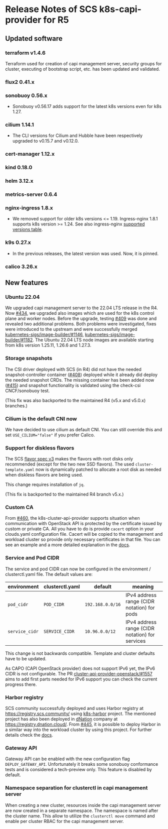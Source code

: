 # Release Notes of SCS k8s-capi-provider for R5

## Updated software

### terraform v1.4.6

Terraform used for creation of capi management server, security groups for cluster,
executing of bootstrap script, etc. has been updated and validated.

### flux2 0.41.x

### sonobuoy 0.56.x

- Sonobuoy v0.56.17 adds support for the latest k8s versions even for k8s 1.27.

### cilium 1.14.1

- The CLI versions for Cilium and Hubble have been respectively upgraded to v0.15.7 and v0.12.0.

### cert-manager 1.12.x

### kind 0.18.0

### helm 3.12.x

### metrics-server 0.6.4

### nginx-ingress 1.8.x

- We removed support for older k8s versions <= 1.19. Ingress-nginx 1.8.1 supports k8s version >= 1.24.
  See also
  ingress-nginx [supported versions table](https://github.com/kubernetes/ingress-nginx#supported-versions-table).

### k9s 0.27.x

- In the previous releases, the latest version was used. Now, it is pinned.

### calico 3.26.x

## New features

### Ubuntu 22.04

We upgraded capi management server to the 22.04 LTS release in the R4.
Now [#434](https://github.com/SovereignCloudStack/k8s-cluster-api-provider/pull/434),
we upgraded also images which are used for the k8s control plane and worker nodes.
Before the upgrade, testing [#409](https://github.com/SovereignCloudStack/k8s-cluster-api-provider/issues/409)
was done and revealed two additional problems.
Both problems were investigated, fixes were introduced to the upstream
and were successfully
merged [kubernetes-sigs/image-builder/#1146](https://github.com/kubernetes-sigs/image-builder/pull/1146),
[kubernetes-sigs/image-builder/#1182](https://github.com/kubernetes-sigs/image-builder/pull/1182).
The Ubuntu 22.04 LTS node images are available starting from k8s version 1.25.11, 1.26.6 and 1.27.3.

### Storage snapshots

The CSI driver deployed with SCS (in R4) did not have the needed snapshot-controller
container ([#408](https://github.com/SovereignCloudStack/k8s-cluster-api-provider/issues/408))
deployed while it already did deploy the needed snapshot CRDs.
The missing container has been added
now ([#415](https://github.com/SovereignCloudStack/k8s-cluster-api-provider/pull/415))
and snapshot functionality is validated using the check-csi CNCF/sonobuoy test.

(This fix was also backported to the maintained R4 (v5.x and v5.0.x) branches.)

### Cilium is the default CNI now
We have decided to use cilium as default CNI.
You can still override this and set `USE_CILIUM="false"` if you prefer Calico.

### Support for diskless flavors

The SCS [flavor spec v3](https://github.com/SovereignCloudStack/standards/blob/main/Standards/scs-0100-v3-flavor-naming.md)
makes the flavors with root disks only recommended (except for the two new SSD flavors).
The used `cluster-template.yaml` now is dynamically patched to allocate a root disk
as needed when diskless flavors are being used.

This change requires installation of `jq`.

(This fix is backported to the maintained R4 branch v5.x.)

### Custom CA
From [#460](https://github.com/SovereignCloudStack/k8s-cluster-api-provider/pull/460), the k8s-cluster-api-provider supports situation
when communication with OpenStack API is protected by the certificate issued by custom or private CA.
All you have to do is provide `cacert` option in your clouds.yaml configuration file. Cacert will be copied
to the management and workload cluster so provide only necessary certificates in that file.
You can see an example and a more detailed explanation in the [docs](https://github.com/SovereignCloudStack/k8s-cluster-api-provider/blob/main/doc/usage/custom-ca.md).

### Service and Pod CIDR
The service and pod CIDR can now be configured in the environment / clusterctl.yaml file.
The default values are:

| environment    | clusterctl.yaml | default          | meaning                                         |
|----------------|-----------------|------------------|-------------------------------------------------|
| `pod_cidr`     | `POD_CIDR`      | `192.168.0.0/16` | IPv4 address range (CIDR notation) for pods     |
| `service_cidr` | `SERVICE_CIDR`  | `10.96.0.0/12`   | IPv4 address range (CIDR notation) for services |

This change is not backwards compatible. Template and cluster defaults have to be updated.

As CAPO (CAPI OpenStack provider) does not support IPv6 yet, the IPv6 CIDR is not configurable.
The PR
[cluster-api-provider-openstack/#1557](https://github.com/kubernetes-sigs/cluster-api-provider-openstack/pull/1577)
aims to add first parts needed for IPv6 support you can check the current progress there.

### Harbor registry

SCS community successfully deployed and uses Harbor registry at https://registry.scs.community/ using
[k8s-harbor](https://github.com/SovereignCloudStack/k8s-harbor) project. The mentioned project has also been
deployed in [dNation](https://dnation.cloud/) company at https://registry.dnation.cloud/.
From [#445](https://github.com/SovereignCloudStack/k8s-cluster-api-provider/pull/445), it is possible to deploy
Harbor in a similar way into the workload cluster by using this project. For further details
check the [docs](https://github.com/SovereignCloudStack/k8s-cluster-api-provider/blob/main/doc/usage/harbor.md).

### Gateway API
Gateway API can be enabled with the new configuration flag `DEPLOY_GATEWAY_API`. Unfortunately it breaks some sonobuoy conformance tests and is considered a tech-preview only. This feature is disabled by default.

### Namespace separation for clusterctl in capi management server

When creating a new cluster, resources inside the capi management server are now created in a
separate namespace. The namespace is named after the cluster name. This allow to utilize the
`clusterctl move` command and enable per cluster RBAC for the capi management server. 
